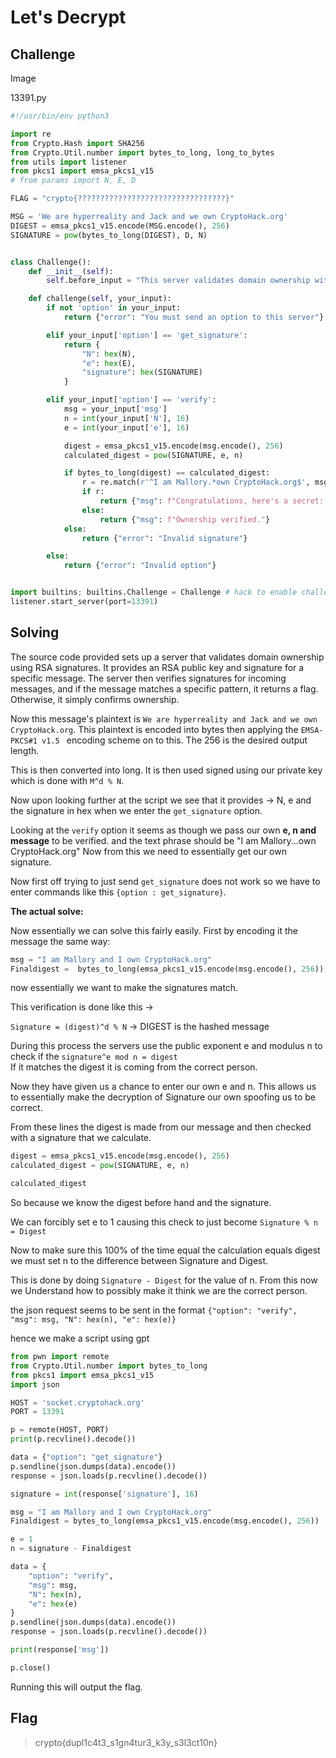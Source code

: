 # Let's Decrypt

## Challenge

Image

13391.py

```python
#!/usr/bin/env python3

import re
from Crypto.Hash import SHA256
from Crypto.Util.number import bytes_to_long, long_to_bytes
from utils import listener
from pkcs1 import emsa_pkcs1_v15
# from params import N, E, D

FLAG = "crypto{?????????????????????????????????}"

MSG = 'We are hyperreality and Jack and we own CryptoHack.org'
DIGEST = emsa_pkcs1_v15.encode(MSG.encode(), 256)
SIGNATURE = pow(bytes_to_long(DIGEST), D, N)


class Challenge():
    def __init__(self):
        self.before_input = "This server validates domain ownership with RSA signatures. Present your message and public key, and if the signature matches ours, you must own the domain.\n"

    def challenge(self, your_input):
        if not 'option' in your_input:
            return {"error": "You must send an option to this server"}

        elif your_input['option'] == 'get_signature':
            return {
                "N": hex(N),
                "e": hex(E),
                "signature": hex(SIGNATURE)
            }

        elif your_input['option'] == 'verify':
            msg = your_input['msg']
            n = int(your_input['N'], 16)
            e = int(your_input['e'], 16)

            digest = emsa_pkcs1_v15.encode(msg.encode(), 256)
            calculated_digest = pow(SIGNATURE, e, n)

            if bytes_to_long(digest) == calculated_digest:
                r = re.match(r'^I am Mallory.*own CryptoHack.org$', msg)
                if r:
                    return {"msg": f"Congratulations, here's a secret: {FLAG}"}
                else:
                    return {"msg": f"Ownership verified."}
            else:
                return {"error": "Invalid signature"}

        else:
            return {"error": "Invalid option"}


import builtins; builtins.Challenge = Challenge # hack to enable challenge to be run locally, see https://cryptohack.org/faq/#listener
listener.start_server(port=13391)

```

## Solving

The source code provided sets up a server that validates domain ownership using RSA signatures. It provides an RSA public key and signature for a specific message. The server then verifies signatures for incoming messages, and if the message matches a specific pattern, it returns a flag. Otherwise, it simply confirms ownership.

Now this message's plaintext is ``We are hyperreality and Jack and we own CryptoHack.org``. This plaintext is encoded into bytes then applying the ``EMSA-PKCS#1 v1.5 `` encoding scheme on to this. The 256 is the desired output length. 

This is then converted into long. It is then used signed using our private key which is done with ``M^d % N``.

Now upon looking further at the script we see that it provides -> N, e and the signature in hex when we enter the ``get_signature`` option.

Looking at the ``verify`` option it seems as though we pass our own **e, n and message** to be verified. and the text phrase should be "I am Mallory...own CryptoHack.org" Now from this we need to essentially get our own signature.

Now first off trying to just send ``get_signature`` does not work so we have to enter commands like this ``{option : get_signature}``.


**The actual solve:**

Now essentially we can solve this fairly easily. First by encoding it the message the same way:

```python
msg = "I am Mallory and I own CryptoHack.org"
Finaldigest =  bytes_to_long(emsa_pkcs1_v15.encode(msg.encode(), 256))
```
now essentially we want to make the signatures match. 

This verification is done like this ->

``Signature = (digest)^d % N`` -> DIGEST is the hashed message

During this process the servers use the public exponent e and modulus n to check if the ``signature^e mod n = digest`` <br>
If it matches the digest it is coming from the correct person.

Now they have given us a chance to enter our own e and n. This allows us to essentially make the decryption of Signature our own spoofing us to be correct.

From these lines the digest is made from our message and then checked with a signature that we calculate.

```python
digest = emsa_pkcs1_v15.encode(msg.encode(), 256)
calculated_digest = pow(SIGNATURE, e, n)

calculated_digest
```

So because we know the digest before hand and the signature.

We can forcibly set e to 1 causing this check to just become ``Signature % n = Digest``

Now to make sure this 100% of the time equal the calculation equals digest we must set n to the difference between Signature and Digest.

This is done by doing ``Signature - Digest`` for the value of n. From this now we Understand how to possibly make it think we are the correct person.

the json request seems to be sent in the format ``{"option": "verify", "msg": msg, "N": hex(n), "e": hex(e)}``

hence we make a script using gpt

```python
from pwn import remote
from Crypto.Util.number import bytes_to_long
from pkcs1 import emsa_pkcs1_v15
import json

HOST = 'socket.cryptohack.org'
PORT = 13391

p = remote(HOST, PORT)
print(p.recvline().decode())

data = {"option": "get_signature"}
p.sendline(json.dumps(data).encode())
response = json.loads(p.recvline().decode())

signature = int(response['signature'], 16)

msg = "I am Mallory and I own CryptoHack.org"
Finaldigest = bytes_to_long(emsa_pkcs1_v15.encode(msg.encode(), 256))

e = 1 
n = signature - Finaldigest

data = {
    "option": "verify",
    "msg": msg,
    "N": hex(n),
    "e": hex(e)
}
p.sendline(json.dumps(data).encode())
response = json.loads(p.recvline().decode())

print(response['msg'])

p.close()
```

Running this will output the flag.

## Flag

> crypto{dupl1c4t3_s1gn4tur3_k3y_s3l3ct10n}